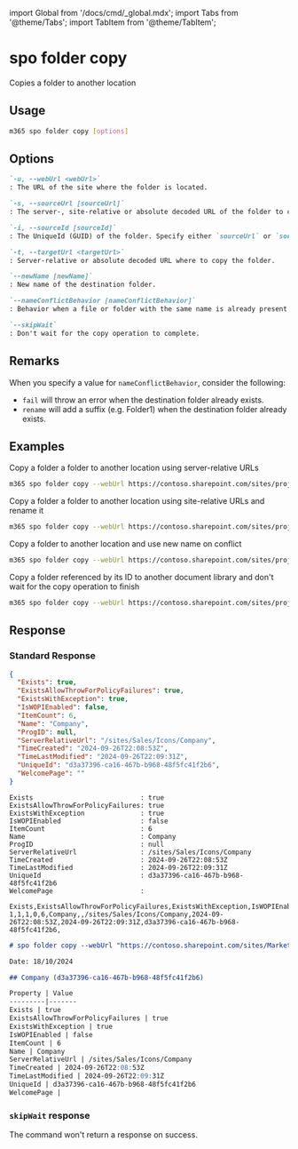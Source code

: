 <!-- DISCLAIMER: All secrets, passwords, and sensitive values in this document are examples only and not real credentials. -->
import Global from '/docs/cmd/_global.mdx';
import Tabs from '@theme/Tabs';
import TabItem from '@theme/TabItem';

# spo folder copy

Copies a folder to another location

## Usage

```sh
m365 spo folder copy [options]
```

## Options

```md definition-list
`-u, --webUrl <webUrl>`
: The URL of the site where the folder is located.

`-s, --sourceUrl [sourceUrl]`
: The server-, site-relative or absolute decoded URL of the folder to copy. Specify either `sourceUrl` or `sourceId` but not both.

`-i, --sourceId [sourceId]`
: The UniqueId (GUID) of the folder. Specify either `sourceUrl` or `sourceId` but not both.

`-t, --targetUrl <targetUrl>`
: Server-relative or absolute decoded URL where to copy the folder.

`--newName [newName]`
: New name of the destination folder.

`--nameConflictBehavior [nameConflictBehavior]`
: Behavior when a file or folder with the same name is already present at the destination. Allowed values: `fail`, `rename`. Defaults to `fail`.

`--skipWait`
: Don't wait for the copy operation to complete.
```

<Global />

## Remarks

When you specify a value for `nameConflictBehavior`, consider the following:

- `fail` will throw an error when the destination folder already exists.
- `rename` will add a suffix (e.g. Folder1) when the destination folder already exists.

## Examples

Copy a folder a folder to another location using server-relative URLs

```sh
m365 spo folder copy --webUrl https://contoso.sharepoint.com/sites/project-x --sourceUrl "/sites/project-x/Shared Documents/Reports" --targetUrl "/sites/project-y/Shared Documents/Project files"
```

Copy a folder a folder to another location using site-relative URLs and rename it

```sh
m365 spo folder copy --webUrl https://contoso.sharepoint.com/sites/project-x --sourceUrl "/Shared Documents/Reports" --targetUrl "/sites/project-y/Shared Documents" --newName "Reports January"
```

Copy a folder to another location and use new name on conflict

```sh
m365 spo folder copy --webUrl https://contoso.sharepoint.com/sites/project-x --sourceUrl "/sites/project-x/Shared Documents/Reports" --targetUrl "/sites/project-y/Shared Documents/Project files" --nameConflictBehavior rename
```

Copy a folder referenced by its ID to another document library and don't wait for the copy operation to finish

```sh
m365 spo folder copy --webUrl https://contoso.sharepoint.com/sites/project-x --sourceId b8cc341b-9c11-4f2d-aa2b-0ce9c18bcba2 --targetUrl "/sites/project-x/Project files" --skipWait
```

## Response

### Standard Response

<Tabs>
  <TabItem value="JSON">

  ```json
  {
    "Exists": true,
    "ExistsAllowThrowForPolicyFailures": true,
    "ExistsWithException": true,
    "IsWOPIEnabled": false,
    "ItemCount": 6,
    "Name": "Company",
    "ProgID": null,
    "ServerRelativeUrl": "/sites/Sales/Icons/Company",
    "TimeCreated": "2024-09-26T22:08:53Z",
    "TimeLastModified": "2024-09-26T22:09:31Z",
    "UniqueId": "d3a37396-ca16-467b-b968-48f5fc41f2b6",
    "WelcomePage": ""
  }
  ```

  </TabItem>
  <TabItem value="Text">

  ```text
  Exists                           : true
  ExistsAllowThrowForPolicyFailures: true
  ExistsWithException              : true
  IsWOPIEnabled                    : false
  ItemCount                        : 6
  Name                             : Company
  ProgID                           : null
  ServerRelativeUrl                : /sites/Sales/Icons/Company
  TimeCreated                      : 2024-09-26T22:08:53Z
  TimeLastModified                 : 2024-09-26T22:09:31Z
  UniqueId                         : d3a37396-ca16-467b-b968-48f5fc41f2b6
  WelcomePage                      :
  ```

  </TabItem>
  <TabItem value="CSV">

  ```csv
  Exists,ExistsAllowThrowForPolicyFailures,ExistsWithException,IsWOPIEnabled,ItemCount,Name,ProgID,ServerRelativeUrl,TimeCreated,TimeLastModified,UniqueId,WelcomePage
  1,1,1,0,6,Company,,/sites/Sales/Icons/Company,2024-09-26T22:08:53Z,2024-09-26T22:09:31Z,d3a37396-ca16-467b-b968-48f5fc41f2b6,
  ```

  </TabItem>
  <TabItem value="Markdown">

  ```md
  # spo folder copy --webUrl "https://contoso.sharepoint.com/sites/Marketing" --sourceUrl "/Logos/Contoso" --targetUrl "/sites/Sales/Logos"

  Date: 18/10/2024

  ## Company (d3a37396-ca16-467b-b968-48f5fc41f2b6)

  Property | Value
  ---------|-------
  Exists | true
  ExistsAllowThrowForPolicyFailures | true
  ExistsWithException | true
  IsWOPIEnabled | false
  ItemCount | 6
  Name | Company
  ServerRelativeUrl | /sites/Sales/Icons/Company
  TimeCreated | 2024-09-26T22:08:53Z
  TimeLastModified | 2024-09-26T22:09:31Z
  UniqueId | d3a37396-ca16-467b-b968-48f5fc41f2b6
  WelcomePage | 
  ```

  </TabItem>
</Tabs>

### `skipWait` response

The command won't return a response on success.
